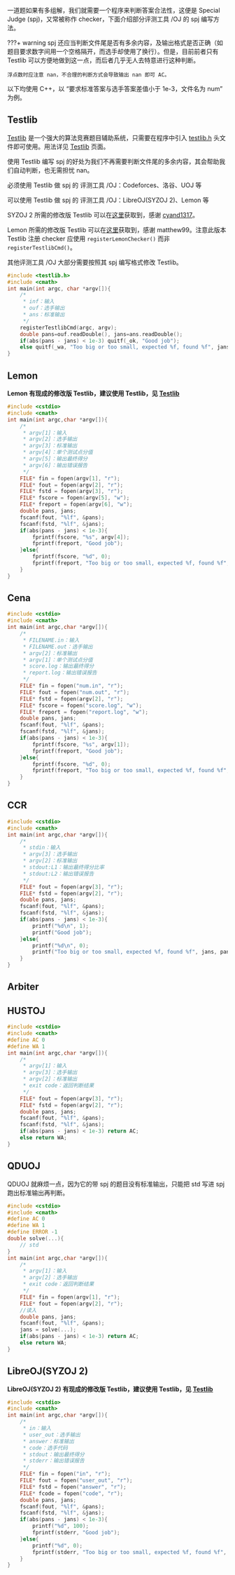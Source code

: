 一道题如果有多组解，我们就需要一个程序来判断答案合法性，这便是 Special Judge (spj)，又常被称作 checker，下面介绍部分评测工具 /OJ 的 spj 编写方法。

???+ warning
    spj 还应当判断文件尾是否有多余内容，及输出格式是否正确（如题目要求数字间用一个空格隔开，而选手却使用了换行）。但是，目前前者只有 Testlib 可以方便地做到这一点，而后者几乎无人去特意进行这种判断。

    浮点数时应注意 nan，不合理的判断方式会导致输出 nan 即可 AC。

以下均使用 C++，以 “要求标准答案与选手答案差值小于 1e-3，文件名为 num” 为例。

## Testlib

[Testlib](https://codeforces.com/testlib) 是一个强大的算法竞赛题目辅助系统，只需要在程序中引入 [testlib.h](https://github.com/MikeMirzayanov/testlib/blob/master/testlib.h) 头文件即可使用。用法详见 [Testlib](/intro/testlib) 页面。

使用 Testlib 编写 spj 的好处为我们不再需要判断文件尾的多余内容，其会帮助我们自动判断，也无需担忧 nan。

必须使用 Testlib 做 spj 的 评测工具 /OJ：Codeforces、洛谷、UOJ 等

可以使用 Testlib 做 spj 的 评测工具 /OJ：LibreOJ(SYZOJ 2)、Lemon 等

SYZOJ 2 所需的修改版 Testlib 可以在[这里](https://pastebin.com/3GANXMG7)获取到，感谢 [cyand1317](https://loj.ac/article/124)。

Lemon 所需的修改版 Testlib 可以在[这里](https://paste.ubuntu.com/p/JsTspHHnmB/)获取到，感谢 matthew99。注意此版本 Testlib 注册 checker 应使用 `registerLemonChecker()` 而非 `registerTestlibCmd()`。

其他评测工具 /OJ 大部分需要按照其 spj 编写格式修改 Testlib。

```cpp
#include <testlib.h>
#include <cmath>
int main(int argc, char *argv[]){
    /*
     * inf：输入
     * ouf：选手输出
     * ans：标准输出
     */
    registerTestlibCmd(argc, argv);
    double pans=ouf.readDouble(), jans=ans.readDouble();
    if(abs(pans - jans) < 1e-3) quitf(_ok, "Good job");
    else quitf(_wa, "Too big or too small, expected %f, found %f", jans, pans);
}
```

## Lemon

**Lemon 有现成的修改版 Testlib，建议使用 Testlib，见 [Testlib](#testlib)**

```cpp
#include <cstdio>
#include <cmath>
int main(int argc,char *argv[]){
    /*
     * argv[1]：输入
     * argv[2]：选手输出
     * argv[3]：标准输出
     * argv[4]：单个测试点分值
     * argv[5]：输出最终得分
     * argv[6]：输出错误报告
     */
    FILE* fin = fopen(argv[1], "r");
	FILE* fout = fopen(argv[2], "r");
	FILE* fstd = fopen(argv[3], "r");
	FILE* fscore = fopen(argv[5], "w");
	FILE* freport = fopen(argv[6], "w");
	double pans, jans;
	fscanf(fout, "%lf", &pans);
	fscanf(fstd, "%lf", &jans);
	if(abs(pans - jans) < 1e-3){
		fprintf(fscore, "%s", argv[4]);
		fprintf(freport, "Good job");
	}else{
		fprintf(fscore, "%d", 0);
		fprintf(freport, "Too big or too small, expected %f, found %f", jans, pans);
	}
}
```

## Cena

```cpp
#include <cstdio>
#include <cmath>
int main(int argc,char *argv[]){
    /*
     * FILENAME.in：输入
     * FILENAME.out：选手输出
     * argv[2]：标准输出
     * argv[1]：单个测试点分值
     * score.log：输出最终得分
     * report.log：输出错误报告
     */
    FILE* fin = fopen("num.in", "r");
	FILE* fout = fopen("num.out", "r");
	FILE* fstd = fopen(argv[2], "r");
	FILE* fscore = fopen("score.log", "w");
	FILE* freport = fopen("report.log", "w");
	double pans, jans;
	fscanf(fout, "%lf", &pans);
	fscanf(fstd, "%lf", &jans);
	if(abs(pans - jans) < 1e-3){
		fprintf(fscore, "%s", argv[1]);
		fprintf(freport, "Good job");
	}else{
		fprintf(fscore, "%d", 0);
		fprintf(freport, "Too big or too small, expected %f, found %f", jans, pans);
	}
}
```

## CCR

```cpp
#include <cstdio>
#include <cmath>
int main(int argc,char *argv[]){
    /*
     * stdin：输入
     * argv[3]：选手输出
     * argv[2]：标准输出
     * stdout:L1：输出最终得分比率
     * stdout:L2：输出错误报告
     */
	FILE* fout = fopen(argv[3], "r");
	FILE* fstd = fopen(argv[2], "r");
	double pans, jans;
	fscanf(fout, "%lf", &pans);
	fscanf(fstd, "%lf", &jans);
	if(abs(pans - jans) < 1e-3){
		printf("%d\n", 1);
		printf("Good job");
	}else{
		printf("%d\n", 0);
		printf("Too big or too small, expected %f, found %f", jans, pans);
	}
}
```

## Arbiter

## HUSTOJ

```cpp
#include <cstdio>
#include <cmath>
#define AC 0
#define WA 1
int main(int argc,char *argv[]){
    /*
     * argv[1]：输入
     * argv[3]：选手输出
     * argv[2]：标准输出
     * exit code：返回判断结果
     */
	FILE* fout = fopen(argv[3], "r");
	FILE* fstd = fopen(argv[2], "r");
	double pans, jans;
	fscanf(fout, "%lf", &pans);
	fscanf(fstd, "%lf", &jans);
	if(abs(pans - jans) < 1e-3) return AC;
	else return WA;
}
```

## QDUOJ

QDUOJ 就麻烦一点，因为它的带 spj 的题目没有标准输出，只能把 std 写进 spj 跑出标准输出再判断。

```cpp
#include <cstdio>
#include <cmath>
#define AC 0
#define WA 1
#define ERROR -1
double solve(...){
	// std
}
int main(int argc,char *argv[]){
    /*
     * argv[1]：输入
     * argv[2]：选手输出
     * exit code：返回判断结果
     */
	FILE* fin = fopen(argv[1], "r");
	FILE* fout = fopen(argv[2], "r");
	//读入
	double pans, jans;
	fscanf(fout, "%lf", &pans);
	jans = solve(...);
	if(abs(pans - jans) < 1e-3) return AC;
	else return WA;
}
```

## LibreOJ(SYZOJ 2)

**LibreOJ(SYZOJ 2) 有现成的修改版 Testlib，建议使用 Testlib，见 [Testlib](#testlib)**

```cpp
#include <cstdio>
#include <cmath>
int main(int argc,char *argv[]){
    /*
     * in：输入
     * user_out：选手输出
     * answer：标准输出
     * code：选手代码
     * stdout：输出最终得分
     * stderr：输出错误报告
     */
    FILE* fin = fopen("in", "r");
	FILE* fout = fopen("user_out", "r");
	FILE* fstd = fopen("answer", "r");
	FILE* fcode = fopen("code", "r");
	double pans, jans;
	fscanf(fout, "%lf", &pans);
	fscanf(fstd, "%lf", &jans);
	if(abs(pans - jans) < 1e-3){
		printf("%d", 100);
		fprintf(stderr, "Good job");
	}else{
		printf("%d", 0);
		fprintf(stderr, "Too big or too small, expected %f, found %f", jans, pans);
	}
}
```
